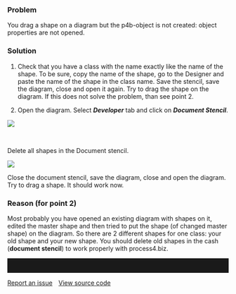 ### Problem

You drag a shape on a diagram but the p4b-object is not created: object
properties are not opened.

### Solution

1. Check that you have a class with the name exactly like the name of
the shape. To be sure, copy the name of the shape, go to the Designer
and paste the name of the shape in the class name. Save the stencil,
save the diagram, close and open it again. Try to drag the shape on the
diagram. If this does not solve the problem, than see point 2.

2. Open the diagram. Select ***Developer*** tab and click on ***Document
Stencil***.

![](//images.ctfassets.net/utx1h0gfm1om/6Yk4MZ64OAK8OsMScswYY2/b4f969b6d3e5f1bd047d9b2205ad37c0/329601.png)

 

Delete all shapes in the Document stencil.

![](//images.ctfassets.net/utx1h0gfm1om/6pYe7lCKbei8aW2WsqQ6k4/007f32a92813d497681e83a096eed017/329595.png)

Close the document stencil, save the diagram, close and open the
diagram. Try to drag a shape. It should work now.

### Reason (for point 2)

Most probably you have opened an existing diagram with shapes on it,
edited the master shape and then tried to put the shape (of changed
master shape) on the diagram. So there are 2 different shapes for one
class: your old shape and your new shape. You should delete old shapes
in the cash (**document stencil**) to work properly with process4.biz.


<hr style="padding-top:2rem" />
<a href="https://github.com/process4/docs/issues" target="_blank" class="bgw btn btn-primary btn-lg shadow-sm">Report an issue</a>
<a href="https://github.com/process4/docs" target="_blank" class="bgw btn btn-primary btn-lg shadow-sm" style="margin-left:10px;">View source code</a>